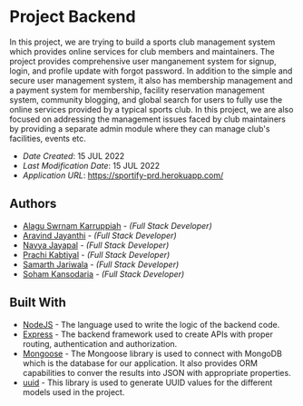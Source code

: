# Project Backend

In this project, we are trying to build a sports club management system which provides online services for club members and maintainers. The project provides comprehensive user manganement system for signup, login, and profile update with forgot password. In addition to the simple and secure user management system, it also has membership management and a payment system for membership, facility reservation management system, community blogging, and global search for users to fully use the online services provided by a typical sports club. In this project, we are also focused on addressing the management issues faced by club maintainers by providing a separate admin module where they can manage club's facilities, events etc. 

* *Date Created*: 15 JUL 2022
* *Last Modification Date*: 15 JUL 2022
* *Application URL*: <https://sportify-prd.herokuapp.com/>

## Authors

* [Alagu Swrnam Karruppiah](al581093@dal.ca) - *(Full Stack Developer)*
* [Aravind Jayanthi](ar687531@dal.ca) - *(Full Stack Developer)*
* [Navya Jayapal](nv408879@dal.ca) - *(Full Stack Developer)*
* [Prachi Kabtiyal](pr522601@dal.ca) - *(Full Stack Developer)*
* [Samarth Jariwala](sm228153@dal.ca) - *(Full Stack Developer)*
* [Soham Kansodaria](sh788512@dal.ca) - *(Full Stack Developer)*


## Built With


* [NodeJS](https://nodejs.org/en/) - The language used to write the logic of the backend code.
* [Express](https://expressjs.com/) - The backend framework used to create APIs with proper routing, authentication and authorization.
* [Mongoose](https://mongoosejs.com/) - The Mongoose library is used to connect with MongoDB which is the database for our application. It also provides ORM capabilities to conver the results into JSON with appropriate properties.
* [uuid](https://www.npmjs.com/package/uuid) - This library is used to generate UUID values for the different models used in the project.
